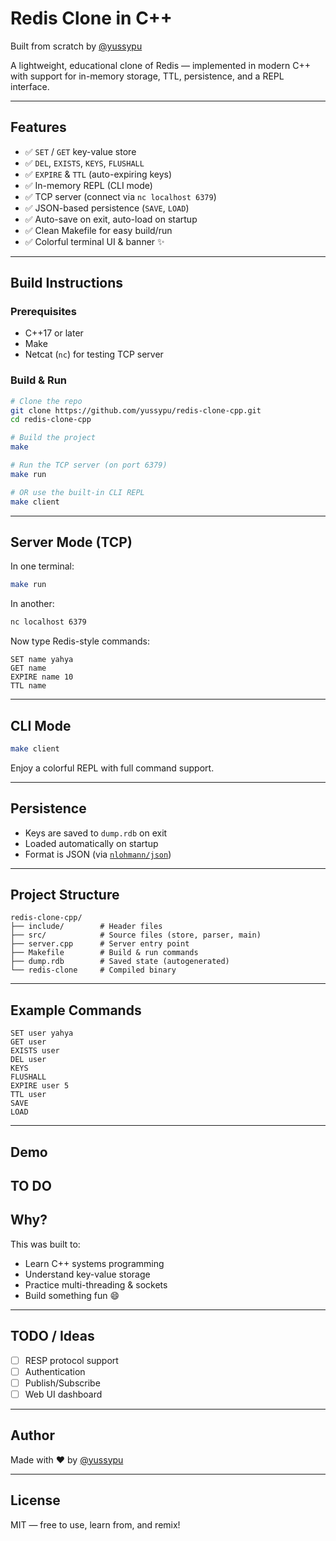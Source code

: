 # Redis Clone in C++  
Built from scratch by [@yussypu](https://github.com/yussypu)

A lightweight, educational clone of Redis — implemented in modern C++ with support for in-memory storage, TTL, persistence, and a REPL interface.

---

## Features

- ✅ `SET` / `GET` key-value store
- ✅ `DEL`, `EXISTS`, `KEYS`, `FLUSHALL`
- ✅ `EXPIRE` & `TTL` (auto-expiring keys)
- ✅ In-memory REPL (CLI mode)
- ✅ TCP server (connect via `nc localhost 6379`)
- ✅ JSON-based persistence (`SAVE`, `LOAD`)
- ✅ Auto-save on exit, auto-load on startup
- ✅ Clean Makefile for easy build/run
- ✅ Colorful terminal UI & banner ✨

---

## Build Instructions

### Prerequisites

- C++17 or later
- Make
- Netcat (`nc`) for testing TCP server

### Build & Run

```bash
# Clone the repo
git clone https://github.com/yussypu/redis-clone-cpp.git
cd redis-clone-cpp

# Build the project
make

# Run the TCP server (on port 6379)
make run

# OR use the built-in CLI REPL
make client
```

---

## Server Mode (TCP)

In one terminal:

```bash
make run
```

In another:

```bash
nc localhost 6379
```

Now type Redis-style commands:

```
SET name yahya
GET name
EXPIRE name 10
TTL name
```

---

## CLI Mode

```bash
make client
```

Enjoy a colorful REPL with full command support.

---

## Persistence

- Keys are saved to `dump.rdb` on exit
- Loaded automatically on startup
- Format is JSON (via [`nlohmann/json`](https://github.com/nlohmann/json))

---

## Project Structure

```
redis-clone-cpp/
├── include/        # Header files
├── src/            # Source files (store, parser, main)
├── server.cpp      # Server entry point
├── Makefile        # Build & run commands
├── dump.rdb        # Saved state (autogenerated)
└── redis-clone     # Compiled binary
```

---

## Example Commands

```
SET user yahya
GET user
EXISTS user
DEL user
KEYS
FLUSHALL
EXPIRE user 5
TTL user
SAVE
LOAD
```

---

## Demo

TO DO
---

## Why?

This was built to:

- Learn C++ systems programming
- Understand key-value storage
- Practice multi-threading & sockets
- Build something fun 😄

---

## TODO / Ideas

- [ ] RESP protocol support
- [ ] Authentication
- [ ] Publish/Subscribe
- [ ] Web UI dashboard

---

## Author

Made with ❤️ by [@yussypu](https://github.com/yussypu)

---

## License

MIT — free to use, learn from, and remix!
